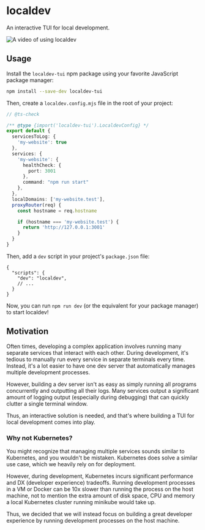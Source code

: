# localdev

An interactive TUI for local development.

![A video of using localdev](https://github.com/leondreamed/localdev/blob/main/assets/localdev.gif?raw=true)

## Usage

Install the `localdev-tui` npm package using your favorite JavaScript package manager:

```sh
npm install --save-dev localdev-tui
```

Then, create a `localdev.config.mjs` file in the root of your project:

```typescript
// @ts-check

/** @type {import('localdev-tui').LocaldevConfig} */
export default {
  servicesToLog: {
    'my-website': true
  },
  services: {
    'my-website': {
      healthCheck: {
        port: 3001
      },
      command: "npm run start"
    },
  },
  localDomains: ['my-website.test'],
  proxyRouter(req) {
    const hostname = req.hostname

    if (hostname === 'my-website.test') {
      return 'http://127.0.0.1:3001'
    }
  }
}
```

Then, add a `dev` script in your project's `package.json` file:

```jsonc
{
  "scripts": {
    "dev": "localdev",
    // ...
  }
}
```

Now, you can run `npm run dev` (or the equivalent for your package manager) to start localdev!

## Motivation

Often times, developing a complex application involves running many separate services that interact with each other. During development, it's tedious to manually run every service in separate terminals every time. Instead, it's a lot easier to have one dev server that automatically manages multiple development processes.

However, building a dev server isn't as easy as simply running all programs concurrently and outputting all their logs. Many services output a significant amount of logging output (especially during debugging) that can quickly clutter a single terminal window.

Thus, an interactive solution is needed, and that's where building a TUI for local development comes into play.

### Why not Kubernetes?

You might recognize that managing multiple services sounds similar to Kubernetes, and you wouldn't be mistaken. Kubernetes does solve a similar use case, which we heavily rely on for deployment.

However, during development, Kubernetes incurs significant performance and DX (developer experience) tradeoffs. Running development processes in a VM or Docker can be 10x slower than running the process on the host machine, not to mention the extra amount of disk space, CPU and memory a local Kubernetes cluster running minikube would take up.

Thus, we decided that we will instead focus on building a great developer experience by running development processes on the host machine.
